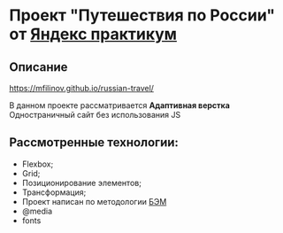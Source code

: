 # Проект "Путешествия по России" от [Яндекс практикум](https://practicum.yandex.ru/)

## Описание

https://mfilinov.github.io/russian-travel/

В данном проекте рассматривается **Адаптивная верстка**  
Одностраничный сайт без использования JS

## Рассмотренные технологии:
* Flexbox;
* Grid;
* Позиционирование элементов;
* Трансформация;
* Проект написан по методологии [БЭМ](https://ru.bem.info/)
* @media
* fonts
